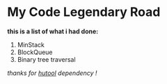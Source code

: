 # My Code Legendary Road

**this is a list of what i had done:**

1. MinStack
2. BlockQueue
3. Binary tree traversal

_thanks for [hutool](https://github.com/looly/hutool) dependency !_